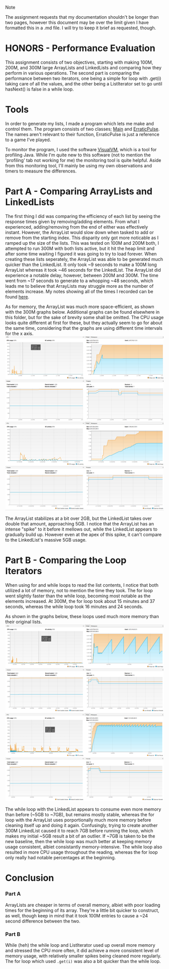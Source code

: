 > [!NOTE]
> The assignment requests that my documentation shouldn't be longer than two pages, however this document may be over the limit given I have formatted this in a .md file. I will try to keep it brief as requested, though. 
# **HONORS - Performance Evaluation**
This assignment consists of two objectives, starting with making 100M, 200M, and 300M large ArrayLists and LinkedLists and comparing how they perform in various operations. The second part is comparing the performance between two iterators, one being a simple for loop with .get(i) taking care of all the values, and the other being a ListIterator set to go until hasNext() is false in a while loop.
# **Tools**
In order to generate my lists, I made a program which lets me make and control them. The program consists of two classes; [Main](src/Main.java) and [ErraticPulse](src/ErraticPulse.java). The names aren't relevant to their function, ErraticPulse is just a reference to a game I've played. 

To monitor the program, I used the software [VisualVM](https://visualvm.github.io/), which is a tool for profiling Java. While I'm quite new to this software (not to mention the 'profiling' tab not working for me) the monitoring tool is quite helpful. Aside from this monitoring tool, I'll mainly be using my own observations and timers to measure the differences.
# **Part A - Comparing ArrayLists and LinkedLists**
The first thing I did was comparing the efficiency of each list by seeing the response times given by removing/adding elements. From what I experienced, adding/removing from the end of either was effectively instant. However, the ArrayList would slow down when tasked to add or remove from the starting index. This disparity only got more noticable as I ramped up the size of the lists. This was tested on 100M and 200M both, I attempted to run 300M with both lists active, but it hit the heap limit and after some time waiting I figured it was going to try to load forever. When creating these lists seperately, the ArrayList was able to be generated much quicker than the LinkedList. It only took ~9 seconds to make a 100M long ArrayList whereas it took ~46 seconds for the LinkedList. The ArrayList did experience a notable delay, however, between 200M and 300M. The time went from ~17 seconds to generate to a whopping ~48 seconds, which leads me to believe that ArrayLists may struggle more as the number of elements increase. My notes showing all of the times I recorded can be found [here](performdata.txt). 

As for memory, the ArrayList was much more space-efficient, as shown with the 300M graphs below. Additional graphs can be found elsewhere in this folder, but for the sake of brevity some shall be omitted. The CPU usage looks quite different at first for these, but they actually seem to go for about the same time, considering that the graphs are using different time intervals for the x axis.
![ArrayList Graph](300M_Array.png) ![LinkedList Graph](300M_List.png)

The ArrayList stabilizes at a bit over 2GB, but the LinkedList takes over double that amount, approaching 5GB. I notice that the ArrayList has an intense "spike" to it before it mellows out, while the LinkedList appears to gradually build up. However even at the apex of this spike, it can't compare to the LinkedList's massive 5GB usage.
# **Part B - Comparing the Loop Iterators**
When using for and while loops to read the list contents, I notice that both utilized a lot of memory, not to mention the time they took. The for loop went slightly faster than the while loop, becoming most notable as the elements increased. At 300M, the for loop took about 15 minutes and 37 seconds, whereas the while loop took 16 minutes and 24 seconds.

As shown in the graphs below, these loops used much more memory than their original lists.
![ArrayIterator Graph](300M_ArrayIterator.png) ![ListIterator Graph](300M_ListIterator.png)

The while loop with the LinkedList appears to consume even more memory than before (~5GB to ~7GB), but remains mostly stable, whereas the for loop with the ArrayList uses porportionally much more memory before cleaning itself up and doing it again. Confusingly, trying to create another 300M LinkedList caused it to reach 7GB before running the loop, which makes my initial ~5GB result a bit of an outlier. If ~7GB is taken to be the new baseline, then the while loop was much better at keeping memory usage consistent, albiet consistantly memory-intensive. The while loop also resulted in more CPU usage throughout the reading, whereas the for loop only really had notable percentages at the beginning.
# **Conclusion**
### Part A
ArrayLists are cheaper in terms of overall memory, albiet with poor loading times for the beginning of its array. They're a little bit quicker to construct, as well, though keep in mind that it took 100M entries to cause a ~24 second difference between the two. 
### Part B
While (heh) the while loop and ListIterator used up overall more memory and stressed the CPU more often, it did achieve a more consistent level of memory usage, with relatively smaller spikes being cleaned more regularly. The for loop which used `.get(i)` was also a bit quicker than the while loop. 
